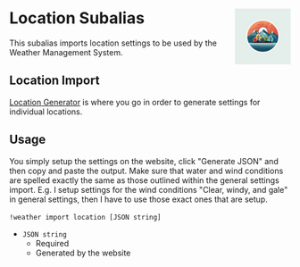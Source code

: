 <h1>Location Subalias<img align="right" src="../../../Data/images/main.png" width="100px"></h1>

This subalias imports location settings to be used by the Weather Management System.

## Location Import
[Location Generator](https://shadow-draconic-development.github.io/Weather-Management-System---Redux/city.html) is where you go in order to generate settings for individual locations.

## Usage
You simply setup the settings on the website, click "Generate JSON" and then copy and paste the output. Make sure that water and wind conditions are spelled exactly the same as those outlined within the general settings import. E.g. I setup settings for the wind conditions "Clear, windy, and gale" in general settings, then I have to use those exact ones that are setup.

`!weather import location [JSON string]`
- `JSON string`
    - Required
    - Generated by the website